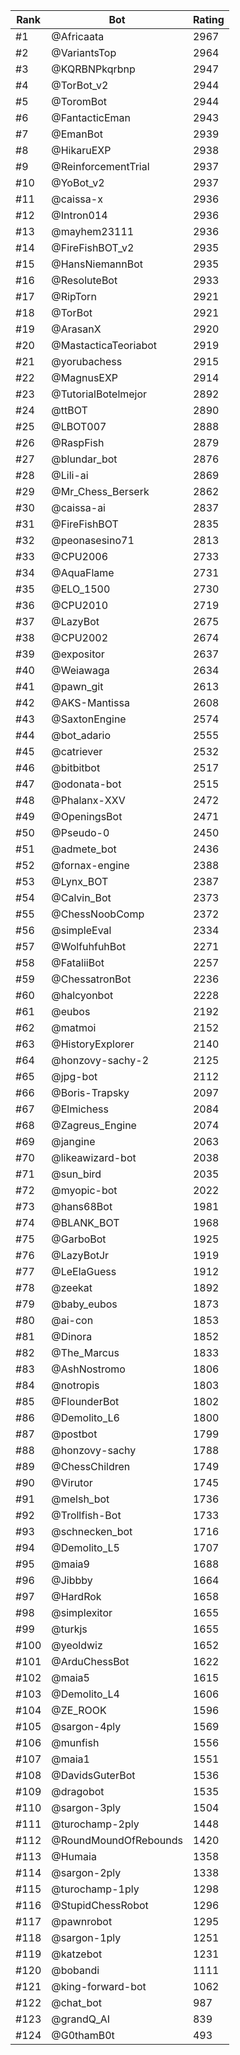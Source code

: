 Rank|Bot|Rating
---|---|---
#1|@Africaata|2967
#2|@VariantsTop|2964
#3|@KQRBNPkqrbnp|2947
#4|@TorBot_v2|2944
#5|@ToromBot|2944
#6|@FantacticEman|2943
#7|@EmanBot|2939
#8|@HikaruEXP|2938
#9|@ReinforcementTrial|2937
#10|@YoBot_v2|2937
#11|@caissa-x|2936
#12|@Intron014|2936
#13|@mayhem23111|2936
#14|@FireFishBOT_v2|2935
#15|@HansNiemannBot|2935
#16|@ResoluteBot|2933
#17|@RipTorn|2921
#18|@TorBot|2921
#19|@ArasanX|2920
#20|@MastacticaTeoriabot|2919
#21|@yorubachess|2915
#22|@MagnusEXP|2914
#23|@TutorialBotelmejor|2892
#24|@ttBOT|2890
#25|@LBOT007|2888
#26|@RaspFish|2879
#27|@blundar_bot|2876
#28|@Lili-ai|2869
#29|@Mr_Chess_Berserk|2862
#30|@caissa-ai|2837
#31|@FireFishBOT|2835
#32|@peonasesino71|2813
#33|@CPU2006|2733
#34|@AquaFlame|2731
#35|@ELO_1500|2730
#36|@CPU2010|2719
#37|@LazyBot|2675
#38|@CPU2002|2674
#39|@expositor|2637
#40|@Weiawaga|2634
#41|@pawn_git|2613
#42|@AKS-Mantissa|2608
#43|@SaxtonEngine|2574
#44|@bot_adario|2555
#45|@catriever|2532
#46|@bitbitbot|2517
#47|@odonata-bot|2515
#48|@Phalanx-XXV|2472
#49|@OpeningsBot|2471
#50|@Pseudo-0|2450
#51|@admete_bot|2436
#52|@fornax-engine|2388
#53|@Lynx_BOT|2387
#54|@Calvin_Bot|2373
#55|@ChessNoobComp|2372
#56|@simpleEval|2334
#57|@WolfuhfuhBot|2271
#58|@FataliiBot|2257
#59|@ChessatronBot|2236
#60|@halcyonbot|2228
#61|@eubos|2192
#62|@matmoi|2152
#63|@HistoryExplorer|2140
#64|@honzovy-sachy-2|2125
#65|@jpg-bot|2112
#66|@Boris-Trapsky|2097
#67|@Elmichess|2084
#68|@Zagreus_Engine|2074
#69|@jangine|2063
#70|@likeawizard-bot|2038
#71|@sun_bird|2035
#72|@myopic-bot|2022
#73|@hans68Bot|1981
#74|@BLANK_BOT|1968
#75|@GarboBot|1925
#76|@LazyBotJr|1919
#77|@LeElaGuess|1912
#78|@zeekat|1892
#79|@baby_eubos|1873
#80|@ai-con|1853
#81|@Dinora|1852
#82|@The_Marcus|1833
#83|@AshNostromo|1806
#84|@notropis|1803
#85|@FlounderBot|1802
#86|@Demolito_L6|1800
#87|@postbot|1799
#88|@honzovy-sachy|1788
#89|@ChessChildren|1749
#90|@Virutor|1745
#91|@melsh_bot|1736
#92|@Trollfish-Bot|1733
#93|@schnecken_bot|1716
#94|@Demolito_L5|1707
#95|@maia9|1688
#96|@Jibbby|1664
#97|@HardRok|1658
#98|@simplexitor|1655
#99|@turkjs|1655
#100|@yeoldwiz|1652
#101|@ArduChessBot|1622
#102|@maia5|1615
#103|@Demolito_L4|1606
#104|@ZE_ROOK|1596
#105|@sargon-4ply|1569
#106|@munfish|1556
#107|@maia1|1551
#108|@DavidsGuterBot|1536
#109|@dragobot|1535
#110|@sargon-3ply|1504
#111|@turochamp-2ply|1448
#112|@RoundMoundOfRebounds|1420
#113|@Humaia|1358
#114|@sargon-2ply|1338
#115|@turochamp-1ply|1298
#116|@StupidChessRobot|1296
#117|@pawnrobot|1295
#118|@sargon-1ply|1251
#119|@katzebot|1231
#120|@bobandi|1111
#121|@king-forward-bot|1062
#122|@chat_bot|987
#123|@grandQ_AI|839
#124|@G0thamB0t|493
